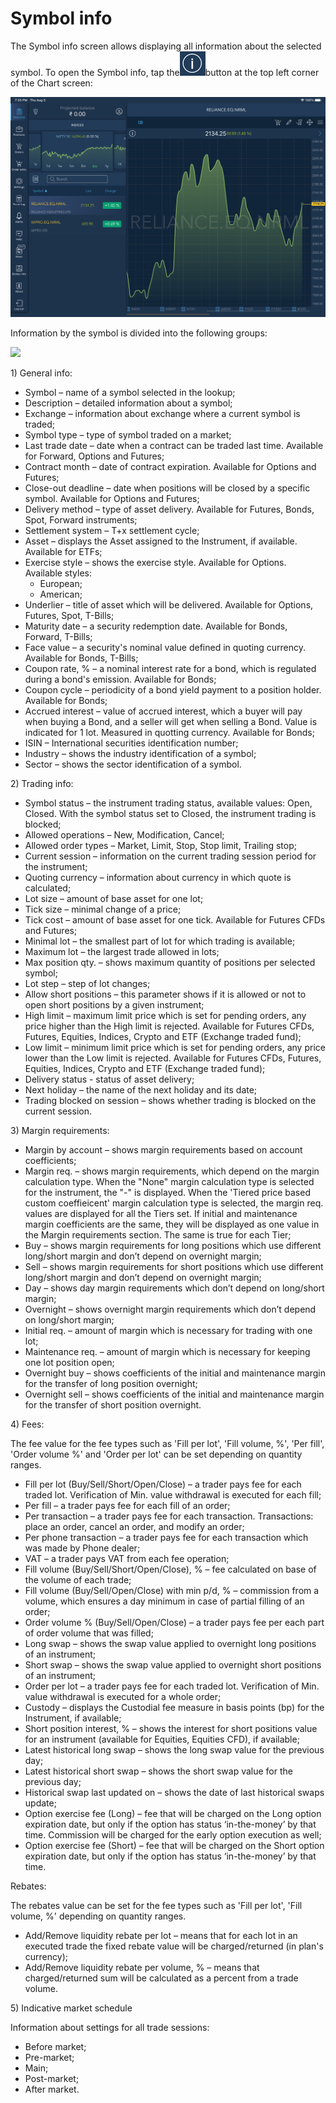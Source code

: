 # Symbol info

The Symbol info screen allows displaying all information about the selected symbol. To open the Symbol info, tap the![](../../../.gitbook/assets/info%20%282%29.png)button at the top left corner of the Chart screen:

![](../../../.gitbook/assets/simulator-screen-shot-ipad-pro-11-inch-3rd-generation-2021-08-05-at-19.35.45.png)


Information by the symbol is divided into the following groups:

![](../../../.gitbook/assets/symbol-info++.png)


1\) General info:

* Symbol – name of a symbol selected in the lookup;
* Description – detailed information about a symbol;
* Exchange – information about exchange where a current symbol is traded;
* Symbol type – type of symbol traded on a market;
* Last trade date – date when a contract can be traded last time. Available for Forward, Options and Futures;
* Contract month – date of contract expiration. Available for Options and Futures;
* Close-out deadline – date when positions will be closed by a specific symbol. Available for Options and Futures;
* Delivery method – type of asset delivery. Available for Futures, Bonds, Spot, Forward instruments;
* Settlement system – T+x settlement cycle;
* Asset – displays the Asset assigned to the Instrument, if available. Available for ETFs;
* Exercise style – shows the exercise style. Available for Options. Available styles:
  * European;
  * American;
* Underlier – title of asset which will be delivered. Available for Options, Futures, Spot, T-Bills;
* Maturity date – a security redemption date. Available for Bonds, Forward, T-Bills;
* Face value – a security's nominal value defined in quoting currency. Available for Bonds, T-Bills;
* Coupon rate, % – a nominal interest rate for a bond, which is regulated during a bond's emission. Available for Bonds;
* Coupon cycle – periodicity of a bond yield payment to a position holder. Available for Bonds;
* Accrued interest – value of accrued interest, which a buyer will pay when buying a Bond, and a seller will get when selling a Bond. Value is indicated for 1 lot. Measured in quotting currency. Available for Bonds;
* ISIN – International securities identification number;
* Industry – shows the industry identification of a symbol;
* Sector – shows the sector identification of a symbol.


2\) Trading info:

* Symbol status – the instrument trading status, available values: Open, Closed. With the symbol status set to Closed, the instrument trading is blocked;
* Allowed operations – New, Modification, Cancel;
* Allowed order types – Market, Limit, Stop, Stop limit, Trailing stop;
* Current session – information on the current trading session period for the instrument;
* Quoting currency – information about currency in which quote is calculated;
* Lot size – amount of base asset for one lot;
* Tick size – minimal change of a price;
* Tick cost – amount of base asset for one tick. Available for Futures CFDs and Futures;
* Minimal lot – the smallest part of lot for which trading is available;
* Maximum lot – the largest trade allowed in lots;
* Max position qty. – shows maximum quantity of positions per selected symbol;
* Lot step – step of lot changes;
* Allow short positions – this parameter shows if it is allowed or not to open short positions by a given instrument;
* High limit – maximum limit price which is set for pending orders, any price higher than the High limit is rejected. Available for Futures CFDs, Futures, Equities, Indices, Crypto and ETF \(Exchange traded fund\);
* Low limit – minimum limit price which is set for pending orders, any price lower than the Low limit is rejected. Available for Futures CFDs, Futures, Equities, Indices, Crypto and ETF \(Exchange traded fund\);
* Delivery status - status of asset delivery;
* Next holiday – the name of the next holiday and its date;
* Trading blocked on session – shows whether trading is blocked on the current session.


3\) Margin requirements:

* Margin by account – shows margin requirements based on account coefficients;
* Margin req. – shows margin requirements, which depend on the margin calculation type. When the "None" margin calculation type is selected for the instrument, the "-" is displayed. When the 'Tiered price based custom coeffieicent' margin calculation type is selected, the margin req. values are displayed for all the Tiers set. If initial and maintenance margin coefficients are the same, they will be displayed as one value in the Margin requirements section. The same is true for each Tier;
* Buy – shows margin requirements for long positions which use different long/short margin and don’t depend on overnight margin;
* Sell – shows margin requirements for short positions which use different long/short margin and don’t depend on overnight margin;
* Day – shows day margin requirements which don’t depend on long/short margin;
* Overnight – shows overnight margin requirements which don’t depend on long/short margin;
* Initial req. – amount of margin which is necessary for trading with one lot;
* Maintenance req. – amount of margin which is necessary for keeping one lot position open;
* Overnight buy – shows coefficients of the initial and maintenance margin for the transfer of long position overnight;
* Overnight sell – shows coefficients of the initial and maintenance margin for the transfer of short position overnight.

4\) Fees:

The fee value for the fee types such as 'Fill per lot', 'Fill volume, %', 'Per fill', 'Order volume %' and 'Order per lot' can be set depending on quantity ranges.

* Fill per lot \(Buy/Sell/Short/Open/Close\) – a trader pays fee for each traded lot. Verification of Min. value withdrawal is executed for each fill;
* Per fill – a trader pays fee for each fill of an order;
* Per transaction – a trader pays fee for each transaction. Transactions: place an order, cancel an order, and modify an order;
* Per phone transaction – a trader pays fee for each transaction which was made by Phone dealer;
* VAT – a trader pays VAT from each fee operation;
* Fill volume \(Buy/Sell/Short/Open/Close\), % – fee calculated on base of the volume of each trade;
* Fill volume \(Buy/Sell/Open/Close\) with min p/d, % – commission from a volume, which ensures a day minimum in case of partial filling of an order;
* Order volume % \(Buy/Sell/Open/Close\) – a trader pays fee per each part of order volume that was filled;
* Long swap – shows the swap value applied to overnight long positions of an instrument;
* Short swap – shows the swap value applied to overnight short positions of an instrument;
* Order per lot – a trader pays fee for each traded lot. Verification of Min. value withdrawal is executed for a whole order;
* Custody – displays the Custodial fee measure in basis points \(bp\) for the Instrument, if available;
* Short position interest, % – shows the interest for short positions value for an instrument \(available for Equities, Equities CFD\), if available;
* Latest historical long swap – shows the long swap value for the previous day;
* Latest historical short swap – shows the short swap value for the previous day;
* Historical swap last updated on – shows the date of last historical swaps update;
* Option exercise fee \(Long\) – fee that will be charged on the Long option expiration date, but only if the option has status ‘in-the-money’ by that time. Commission will be charged for the early option execution as well;
* Option exercise fee \(Short\) – fee that will be charged on the Short option expiration date, but only if the option has status ‘in-the-money’ by that time.

Rebates:

The rebates value can be set for the fee types such as 'Fill per lot', 'Fill volume, %' depending on quantity ranges.

* Add/Remove liquidity rebate per lot – means that for each lot in an executed trade the fixed rebate value will be charged/returned \(in plan's currency\);
* Add/Remove liquidity rebate per volume, % – means that charged/returned sum will be calculated as a percent from a trade volume.

5\) Indicative market schedule

Information about settings for all trade sessions:

* Before market;
* Pre-market;
* Main;
* Post-market;
* After market.

